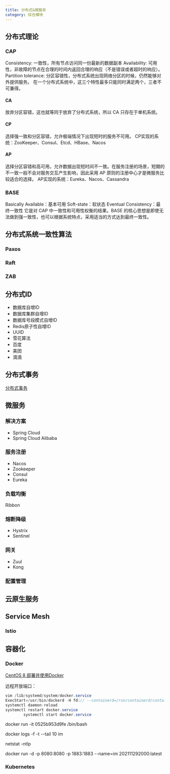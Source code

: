 ```yaml
---
title: 分布式&微服务
category: 综合模块
---
```


## 分布式理论

### CAP

Consistency: 一致性，所有节点访问同一份最新的数据副本
Availability: 可用性，非故障的节点在合理的时间内返回合理的响应（不是错误或者超时的响应）。
Partition tolerance: 分区容错性，分布式系统出现网络分区的时候，仍然能够对外提供服务。
在一个分布式系统中，这三个特性最多只能同时满足两个，三者不可兼得。

#### CA
放弃分区容错，这也就等同于放弃了分布式系统，所以 CA 只存在于单机系统。
#### CP
选择强一致和分区容错，允许极端情况下出现短时的服务不可用。
CP实现的系统：ZooKeeper、Consul、Etcd、HBase、Nacos
#### AP
选择分区容错和高可用，允许数据出现短时间不一致。在服务注册的场景，短期的不一致一般不会对服务交互产生影响，因此采用 AP 原则的注册中心才是微服务比较适合的选择。
AP实现的系统：Eureka、Nacos、Cassandra

### BASE
Basically Available：基本可用
Soft-state：软状态
Eventual Consistency：最终一致性
它是对 CAP 中一致性和可用性权衡的结果。BASE 的核心思想是即使无法做到强一致性，也可以根据系统特点，采用适当的方式达到最终一致性。

## 分布式系统一致性算法

### Paxos

### Raft

### ZAB

## 分布式ID

- 数据库自增ID
- 数据库集群自增ID
- 数据库号段模式自增ID
- Redis原子性自增ID
- UUID
- 雪花算法
- 百度
- 美团
- 滴滴

## 分布式事务

[分布式事务](/2021/07/28/20181023/#分布式事务解决方案)

## 微服务

### 解决方案

- Spring Cloud
- Spring Cloud Alibaba

### 服务注册

- Nacos
- Zookeeper
- Consul
- Eureka

### 负载均衡

Ribbon

### 熔断降级

- Hystrix
- Sentinel

### 网关

- Zuul
- Kong

### 配置管理

## 云原生服务

## Service Mesh

### Istio

## 容器化

### Docker
[CentOS 8 部署并使用Docker](https://help.aliyun.com/document_detail/187598.html)

远程开放端口：
~~~java
vim /lib/systemd/system/docker.service
ExecStart=/usr/bin/dockerd -H fd:// --containerd=/run/containerd/containerd.sock -H tcp://0.0.0.0:2375
systemctl daemon-reload
systemctl restart docker.service
        systemctl start docker.service
~~~

docker run -it 0525b953d9fe /bin/bash

docker logs -f -t --tail 10 im

netstat -ntlp

docker run -d -p 8080:8080 -p 1883:1883 --name=im 202111292000:latest

### Kubernetes

